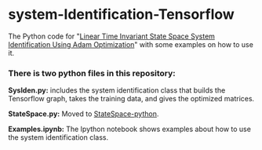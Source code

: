 # system-Identification-Tensorflow
The Python code for "[Linear Time Invariant State Space System Identification Using Adam Optimization](https://ieeexplore.ieee.org/document/9047808/)" with some examples on how to use it.


### There is two python files in this repository:
**SysIden.py:** includes the system identification class that builds the Tensorflow graph, takes the training data, and gives the optimized matrices.

**StateSpace.py:** Moved to [StateSpace-python](https://github.com/MarkNaeem/StateSpace-python).

**Examples.ipynb:**  The Ipython notebook shows examples about how to use the system identification class.
